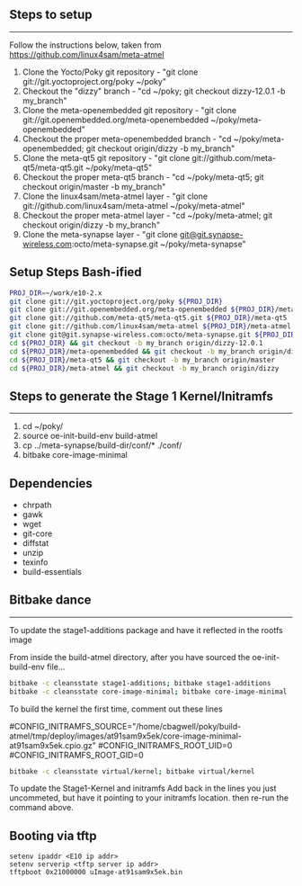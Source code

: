 ## Steps to setup
-----
Follow the instructions below, taken from https://github.com/linux4sam/meta-atmel

1.  Clone the Yocto/Poky git repository - "git clone git://git.yoctoproject.org/poky ~/poky"
2.  Checkout the "dizzy" branch - "cd ~/poky; git checkout dizzy-12.0.1 -b my_branch"
3.  Clone the meta-openembedded git repository - "git clone git://git.openembedded.org/meta-openembedded ~/poky/meta-openembedded"
4.  Checkout the proper meta-openembedded branch - "cd ~/poky/meta-openembedded; git checkout origin/dizzy -b my_branch"
5.  Clone the meta-qt5 git repository - "git clone git://github.com/meta-qt5/meta-qt5.git ~/poky/meta-qt5"
6.  Checkout the proper meta-qt5 branch - "cd ~/poky/meta-qt5; git checkout origin/master -b my_branch"
5.  Clone the linux4sam/meta-atmel layer - "git clone git://github.com/linux4sam/meta-atmel ~/poky/meta-atmel"
6.  Checkout the proper meta-atmel layer - "cd ~/poky/meta-atmel; git checkout origin/dizzy -b my_branch"
7.  Clone the meta-synapse layer - "git clone git@git.synapse-wireless.com:octo/meta-synapse.git ~/poky/meta-synapse"

## Setup Steps Bash-ified

```bash
PROJ_DIR=~/work/e10-2.x
git clone git://git.yoctoproject.org/poky ${PROJ_DIR}
git clone git://git.openembedded.org/meta-openembedded ${PROJ_DIR}/meta-openembedded
git clone git://github.com/meta-qt5/meta-qt5.git ${PROJ_DIR}/meta-qt5
git clone git://github.com/linux4sam/meta-atmel ${PROJ_DIR}/meta-atmel
git clone git@git.synapse-wireless.com:octo/meta-synapse.git ${PROJ_DIR}/meta-synapse
cd ${PROJ_DIR} && git checkout -b my_branch origin/dizzy-12.0.1
cd ${PROJ_DIR}/meta-openembedded && git checkout -b my_branch origin/dizzy
cd ${PROJ_DIR}/meta-qt5 && git checkout -b my_branch origin/master
cd ${PROJ_DIR}/meta-atmel && git checkout -b my_branch origin/dizzy
```

## Steps to generate the Stage 1 Kernel/Initramfs
-----
1. cd ~/poky/
2. source oe-init-build-env build-atmel
3. cp ../meta-synapse/build-dir/conf/* ./conf/
4. bitbake core-image-minimal

## Dependencies

* chrpath
* gawk
* wget
* git-core
* diffstat
* unzip
* texinfo
* build-essentials

## Bitbake dance
-----
To update the stage1-additions package and have it reflected in the rootfs image

From inside the build-atmel directory, after you have sourced the oe-init-build-env file...
```bash
bitbake -c cleansstate stage1-additions; bitbake stage1-additions
bitbake -c cleansstate core-image-minimal; bitbake core-image-minimal
```

To build the kernel the first time, comment out these lines

#CONFIG_INITRAMFS_SOURCE="/home/cbagwell/poky/build-atmel/tmp/deploy/images/at91sam9x5ek/core-image-minimal-at91sam9x5ek.cpio.gz"
#CONFIG_INITRAMFS_ROOT_UID=0
#CONFIG_INITRAMFS_ROOT_GID=0

```bash
bitbake -c cleansstate virtual/kernel; bitbake virtual/kernel
```

To update the Stage1-Kernel and initramfs
Add back in the lines you just uncommeted, but have it pointing to your initramfs location.
then re-run the command above.


## Booting via tftp

```
setenv ipaddr <E10 ip addr>
setenv serverip <tftp server ip addr>
tftpboot 0x21000000 uImage-at91sam9x5ek.bin
```
